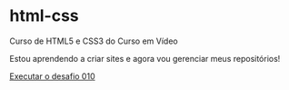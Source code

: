 # html-css
 Curso de HTML5 e CSS3 do Curso em Vídeo

Estou aprendendo a criar sites e agora vou gerenciar meus repositórios!

<a href="https://leovc96.github.io/html-css/desafios/desafio010/android.html">Executar o desafio 010</a>
